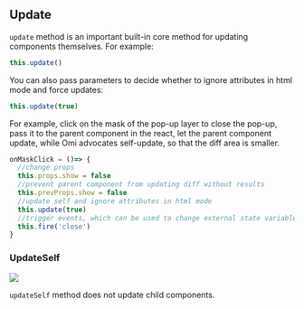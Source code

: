 
## Update

`update` method is an important built-in core method for updating components themselves. For example:

```js
this.update()
```

You can also pass parameters to decide whether to ignore attributes in html mode and force updates:

```js
this.update(true)
```

For example, click on the mask of the pop-up layer to close the pop-up, pass it to the parent component in the react, let the parent component update, while Omi advocates self-update, so that the diff area is smaller.

```js
onMaskClick = ()=> {
  //change props
  this.props.show = false
  //prevent parent component from updating diff without results
  this.prevProps.show = false
  //update self and ignore attributes in html mode
  this.update(true)
  //trigger events, which can be used to change external state variables to maintain consistency, but external components need not be updated
  this.fire('close')
}
```

### UpdateSelf

![](https://github.com/Tencent/omi/raw/master/assets/update.png)

`updateSelf` method does not update child components.